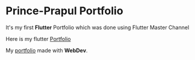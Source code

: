 # Prince-Prapul Portfolio
It's my first **Flutter** Portfolio which was done using Flutter Master Channel

Here is my flutter [Portfolio](https://prince-prapul.github.io/#)

My [portfolio](prapul.netlify.app) made with **WebDev**.
